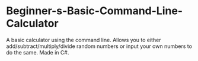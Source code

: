 # Beginner-s-Basic-Command-Line-Calculator
A basic calculator using the command line. Allows you to either add/subtract/multiply/divide random numbers or input your own numbers to do the same. Made in C#.
